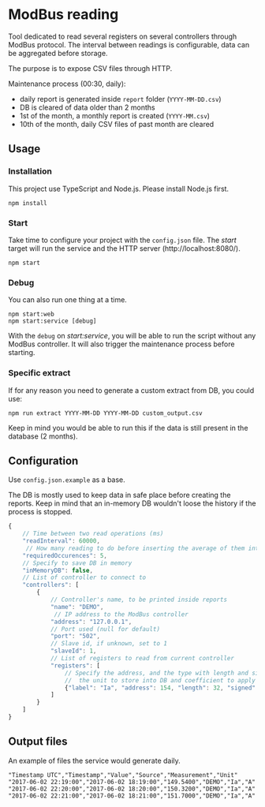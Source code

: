 # ModBus reading

Tool dedicated to read several registers on several controllers through ModBus protocol. The interval between readings is configurable, data can be aggregated before storage.

The purpose is to expose CSV files through HTTP.

Maintenance process (00:30, daily):

 * daily report is generated inside `report` folder (`YYYY-MM-DD.csv`)
 * DB is cleared of data older than 2 months
 * 1st of the month, a monthly report is created (`YYYY-MM.csv`)
 * 10th of the month, daily CSV files of past month are cleared

## Usage

### Installation

This project use TypeScript and Node.js. Please install Node.js first.
```
npm install
```

### Start

Take time to configure your project with the `config.json` file. The *start* target will run the service and the HTTP server (http://localhost:8080/).
```
npm start
```

### Debug

You can also run one thing at a time.
```
npm start:web
npm start:service [debug]
```

With the `debug` on *start:service*, you will be able to run the script without any ModBus controller. It will also trigger the maintenance process before starting.

### Specific extract

If for any reason you need to generate a custom extract from DB, you could use:
```
npm run extract YYYY-MM-DD YYYY-MM-DD custom_output.csv
```

Keep in mind you would be able to run this if the data is still present in the database (2 months).

## Configuration

Use `config.json.example` as a base.

The DB is mostly used to keep data in safe place before creating the reports. Keep in mind that an in-memory DB wouldn't loose the history if the process is stopped.

```js
{
	// Time between two read operations (ms)
	"readInterval": 60000,
	 // How many reading to do before inserting the average of them into DB
	"requiredOccurences": 5,
	// Specify to save DB in memory
	"inMemoryDB": false,
	// List of controller to connect to
	"controllers": [
		{
			// Controller's name, to be printed inside reports
			"name": "DEMO",
			 // IP address to the ModBus controller
			"address": "127.0.0.1",
			// Port used (null for default)
			"port": "502",
			// Slave id, if unknown, set to 1
			"slaveId": 1,
			// List of registers to read from current controller
			"registers": [
				// Specify the address, and the type with length and signed or not (ex: INT16, UINT32),
				//  the unit to store into DB and coefficient to apply before storage
				{"label": "Ia", "address": 154, "length": 32, "signed": false, "unit": "A", "coefficient": 0.1}
			]
		}	
	]
}
```

## Output files

An example of files the service would generate daily.

```CSV
"Timestamp UTC","Timestamp","Value","Source","Measurement","Unit"
"2017-06-02 22:19:00","2017-06-02 18:19:00","149.5400","DEMO","Ia","A"
"2017-06-02 22:20:00","2017-06-02 18:20:00","150.3200","DEMO","Ia","A"
"2017-06-02 22:21:00","2017-06-02 18:21:00","151.7000","DEMO","Ia","A"
```
